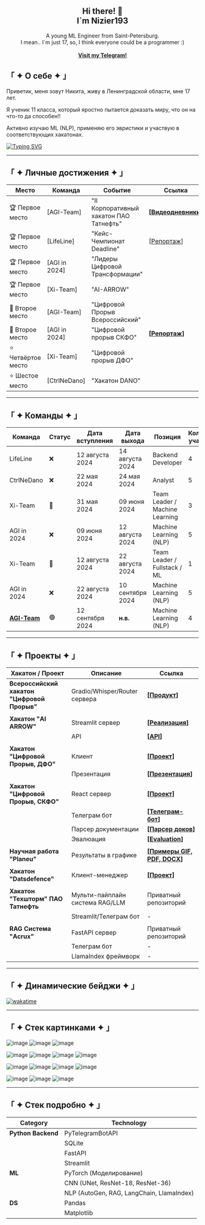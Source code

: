 <!-- Improved compatibility of back to top link: See: https://github.com/othneildrew/Best-README-Template/pull/73 -->
<!--
*** Thanks for checking out the Best-README-Template. If you have a suggestion
*** that would make this better, please fork the repo and create a pull request
*** or simply open an issue with the tag "enhancement".
*** Don't forget to give the project a star!
*** Thanks again! Now go create something AMAZING! :D
-->



<!-- PROJECT SHIELDS -->
<!--
*** I'm using markdown "reference style" links for readability.
*** Reference links are enclosed in brackets [ ] instead of parentheses ( ).
*** See the bottom of this document for the declaration of the reference variables
*** for contributors-url, forks-url, etc. This is an optional, concise syntax you may use.
*** https://www.markdownguide.org/basic-syntax/#reference-style-links
-->

<div align="center">

  <h2 align="center">Hi there! 👋 <br />I`m Nizier193</h2>

  <p align="center">
    A young ML Engineer from Saint-Petersburg.<br/>
    I mean.. I`m just 17, so, I think everyone could be a programmer :)
    <br />
    <br />
    <a href="https://t.me/Nizier193"><strong>Visit my Telegram!</strong></a>
  </p>
</div>

<!-- ABOUT THE PROJECT -->
## 「 ✦ О себе ✦ 」
Приветик, меня зовут Никита, живу в Ленинградской области, мне 17 лет.

Я ученик 11 класса, который яростно пытается доказать миру, что он на что-то да способен!!

Активно изучаю ML (NLP), применяю его эвристики и участвую в соответствующих хакатонах. 

[![Typing SVG](https://readme-typing-svg.herokuapp.com?color=%2336BCF7&lines=Coding+is+cool+but+freaking+hard)](https://git.io/typing-svg)

---
## 「 ✦ Личные достижения ✦ 」
| Место         | Команда         | Событие                                                       | Ссылка                                                                 |
|---------------|-----------------|---------------------------------------------------------------|------------------------------------------------------------------------|
| 🏆 Первое место| [AGI-Team]     | "II Корпоративный хакатон ПАО Татнефть"                     | **[[Видеодневники](https://kss.tatneft.ru/docs/pub/55aee85ceab51e8b4daaeafd0caf8382/default/?session=expired&path=%2F%D0%92%D0%B8%D0%B4%D0%B5%D0%BE%D0%B4%D0%BD%D0%B5%D0%B2%D0%BD%D0%B8%D0%BA%D0%B8%2F)]** |
| 🏆 Первое место| [LifeLine]     | "Кейс-Чемпионат Deadline"                                   | [[Репортаж](https://ren.tv/news/v-rossii/1210751-podvedeny-itogi-pervogo-keis-chempionata-deadline)] |
| 🏆 Первое место| [AGI in 2024]  | "Лидеры Цифровой Трансформации"                             |                                                                        |
| 🏆 Первое место| [Xi-Team]      | "AI-ARROW"                                                  |                                                                        |
| 🥈 Второе место| [AGI-Team]     | "Цифровой Прорыв Всероссийский"                             |                                                                        |
| 🥈 Второе место| [AGI in 2024]  | "Цифровой прорыв СКФО"                                     | **[[Репортаж](https://vk.com/video-226111401_456239042)]**          |
| ⭐ Четвёртое место| [Xi-Team]    | "Цифровой прорыв ДФО"                                      |                                                                        |
| ⭐ Шестое место | [CtrlNeDano]   | "Хакатон DANO"                                             |                                                                        |


---
## 「 ✦ Команды ✦ 」

| Команда         | Статус | Дата вступления | Дата выхода       | Позиция                          | Количество участников |
|------------------|--------|------------------|-------------------|----------------------------------|-----------------------|
| LifeLine         | ❌      | 12 августа 2024  | 14 августа 2024   | Backend Developer                 | 4                     |
| CtrlNeDano       | ❌      | 22 мая 2024      | 24 мая 2024       | Analyst                           | 5                     |
| Xi-Team          | 🔄      | 31 мая 2024      | 09 июня 2024      | Team Leader / Machine Learning    | 3                     |
| AGI in 2024      | ❌      | 09 июня 2024     | 12 августа 2024   | Machine Learning (NLP)           | 5                     |
| Xi-Team          | 🔄      | 12 августа 2024  | 22 августа 2024   | Team Leader / Fullstack / ML     | 1                     |
| AGI in 2024      | ❌      | 22 августа 2024  | 10 сентября 2024   | Machine Learning (NLP)           | 5                     |
| **[AGI-Team](https://github.com/agi-team-ru)** | 🟢      | 12 сентября 2024 | **н.в.**         | Machine Learning (NLP) | 4                     |

---
## 「 ✦ Проекты ✦ 」
| Хакатон / Проект                                      | Описание                                                                                          | Ссылка                                                                                                      |
|------------------------------------------------------|---------------------------------------------------------------------------------------------------|-------------------------------------------------------------------------------------------------------------|
| **Всероссийский хакатон "Цифровой Прорыв"**          | Gradio/Whisper/Router сервера                                                                                  | **[[Продукт](https://github.com/agi-team-ru/viral-clip-maker)]**                                        |
|                                                      |                                                                                                   |                                                                                                             |
| **Хакатон "AI ARROW"**                            | Streamlit сервер                                                                          | **[[Реализация](https://github.com/Nizier193/dnd-aiarrow-llm)]**                                        |
|                                                      | API                                                                          | **[[API](https://github.com/Nizier193/dnd-aiarrow-llm/tree/master/services/controle_game_api)]**        |
|                                                      |                                                                                                   |                                                                                                             |
| **Хакатон "Цифровой Прорыв, ДФО"**                 | Клиент                                                                                       | **[[Проект](https://github.com/Nizier193/DFO_HackItON)]**                                                |
|                                                      | Презентация                                                                                  | **[[Презентация](https://github.com/Nizier193/cp24-dfo-client/blob/master/Генерация%20визуальной%20поддержки.pptx)]** |
|                                                      |                                                                                                   |                                                                                                             |
| **Хакатон "Цифровой Прорыв, СКФО"**                | React сервер                                                                                      | **[[Проект](https://github.com/idashevskii/cp-24-skfo)]**                                               |
|                                                      | Телеграм бот                                                                                     | **[[Телеграм-бот](https://github.com/Nizier193/cp-24-skfo-tg-bot)]**                                   |
|                                                      | Парсер документации                                                                                     | **[[Парсер доков](https://github.com/Nizier193/cp-24-skfo-parser)]**                                    |
|                                                      | Эвалюация                                                                                       | **[[Evaluation](https://github.com/bukhanka/cp-24-skfo-gen_ans_eval)]**                                  |
|                                                      |                                                                                                   |                                                                                                             |
| **Научная работа "Planeu"** | Результаты в графике                                                                             | **[[Примеры GIF, PDF, DOCX](https://github.com/Nizier193/planeu-project)]**                              |
|                                                      |                                                                                                   |                                                                                                             |
| **Хакатон "Datsdefence"**                          | Клиент-менеджер                                                                                | **[[Проект](https://github.com/Nizier193/datsdefence-12-07)]**                                          |
|                                                      |                                                                                                   |                                                                                                             |
| **Хакатон "Техшторм" ПАО Татнефть** | Мульти-пайплайн система RAG/LLM | Приватный репозиторий |
|                                                        | Streamlit/Телеграм бот | - |
|                                                      | | |
| **RAG Система "Acrux"**             | FastAPI сервер | Приватный репозиторий | -
|                                                      | Телеграм бот   | - |
|                                                      | LlamaIndex фреймворк | - |

---

## 「 ✦ Динамические бейджи ✦ 」
[![wakatime](https://wakatime.com/badge/user/5e745669-9b14-4183-bdea-4cde16c99909.svg)](https://wakatime.com/@5e745669-9b14-4183-bdea-4cde16c99909)

---

## 「 ✦ Стек картинками ✦ 」
![image](https://img.shields.io/badge/PyCharm-000000.svg?&style=for-the-badge&logo=PyCharm&logoColor=white)
![image](https://img.shields.io/badge/VSCode-0078D4?style=for-the-badge&logo=visual%20studio%20code&logoColor=white)
![image](https://img.shields.io/badge/Notepad++-90E59A.svg?style=for-the-badge&logo=notepad%2B%2B&logoColor=black)

![image](https://img.shields.io/badge/Python-FFD43B?style=for-the-badge&logo=python&logoColor=blue)
![image](https://img.shields.io/badge/Sqlite-003B57?style=for-the-badge&logo=sqlite&logoColor=white)
![image](https://img.shields.io/badge/Django-092E20?style=for-the-badge&logo=django&logoColor=green)
![image](https://img.shields.io/badge/Docker-2CA5E0?style=for-the-badge&logo=docker&logoColor=white)

![image](https://img.shields.io/badge/Numpy-777BB4?style=for-the-badge&logo=numpy&logoColor=white)
![image](https://img.shields.io/badge/Pandas-2C2D72?style=for-the-badge&logo=pandas&logoColor=white)
![image](https://img.shields.io/badge/PyTorch-EE4C2C?style=for-the-badge&logo=pytorch&logoColor=white)
![image](https://img.shields.io/badge/Colab-F9AB00?style=for-the-badge&logo=googlecolab&color=525252)

![image](https://img.shields.io/badge/ChatGPT-74aa9c?style=for-the-badge&logo=openai&logoColor=white)
![image](https://img.shields.io/badge/Gemini-8E75B2?style=for-the-badge&logo=googlebard&logoColor=fff)
![image](https://img.shields.io/badge/github%20copilot-000000?style=for-the-badge&logo=githubcopilot&logoColor=white)

---

## 「 ✦ Стек подробно ✦ 」
     
| **Category**       | **Technology**            |
|--------------------|---------------------------|
| **Python Backend**  | PyTelegramBotAPI          |
|                    | SQLite                    |
|                    | FastAPI                   |
|                    | Streamlit                 |
| **ML**             | PyTorch (Моделирование)   |
|                    | CNN (UNet, ResNet-18, ResNet-36) |
|                    | NLP (AutoGen, RAG, LangChain, LlamaIndex) |
| **DS**             | Pandas                    |
|                    | Matplotlib                |
